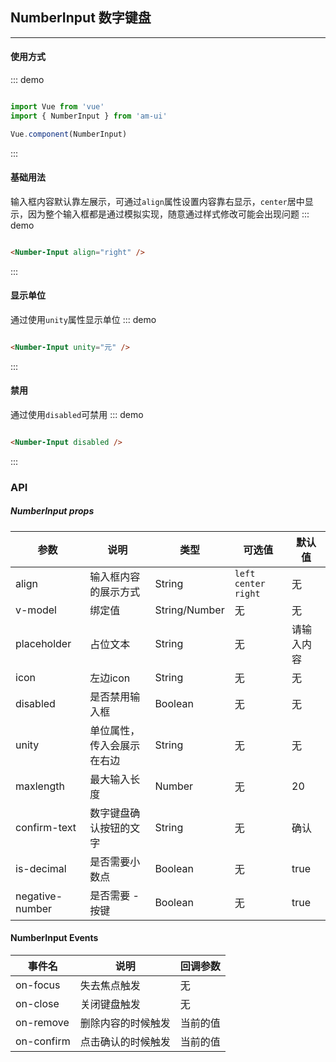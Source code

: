 <!--
 * @Author: Fone丶峰
 * @Date: 2019-12-23 15:34:02
 * @LastEditors: Fone丶峰
 * @LastEditTime: 2020-04-08 10:12:38
 * @Description: msg
 * @Email: qinrifeng@163.com
 * @Github: https://github.com/FoneQinrf
 -->

## NumberInput 数字键盘
---

#### 使用方式
::: demo
``` javascript

import Vue from 'vue'
import { NumberInput } from 'am-ui'

Vue.component(NumberInput)

```
:::

#### 基础用法
输入框内容默认靠左展示，可通过`align`属性设置内容靠右显示，`center`居中显示，因为整个输入框都是通过模拟实现，随意通过样式修改可能会出现问题
::: demo
```html

<Number-Input align="right" />

```
:::

#### 显示单位

通过使用`unity`属性显示单位
::: demo
```html

<Number-Input unity="元" />

```
:::

#### 禁用

通过使用`disabled`可禁用
::: demo
```html

<Number-Input disabled />

```
:::

### API
##### NumberInput props
| 参数 | 说明 | 类型 | 可选值 | 默认值 |
|------|------------|------------|------------|------------|
| align  | 输入框内容的展示方式    | String        | `left` `center` `right` | 无 |
| v-model  | 绑定值       | String/Number       | 无 | 无
| placeholder  | 占位文本      | String       | 无 | 请输入内容 |
| icon  | 左边icon      | String   | 无 | 无 |
| disabled  | 是否禁用输入框       | Boolean       | 无 | 无 |
| unity  |  单位属性，传入会展示在右边   | String       | 无 | 无 |
| maxlength  | 最大输入长度    | Number       | 无 | 20 |
| confirm-text  | 数字键盘确认按钮的文字    | String       | 无 | 确认 |d
| is-decimal  |  是否需要小数点 | Boolean  | 无 | true |
| negative-number  |  是否需要 - 按键 | Boolean  | 无 | true |

#### NumberInput Events
| 事件名 | 说明 | 回调参数 |
|------|------------|------------|
| on-focus | 失去焦点触发 |  无  |
| on-close | 关闭键盘触发 |  无  |
| on-remove | 删除内容的时候触发 |  当前的值  |
| on-confirm | 点击确认的时候触发 |  当前的值  |